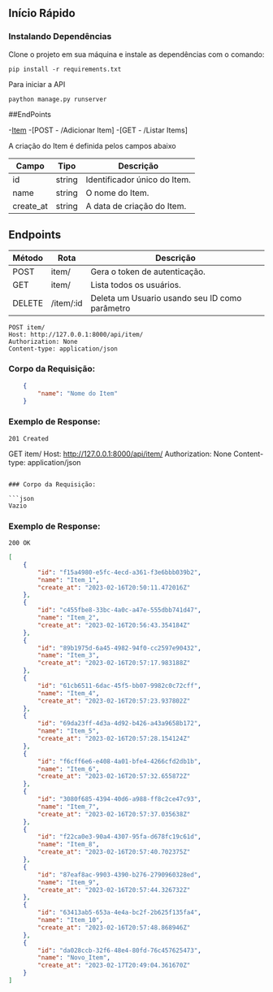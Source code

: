 ##  Início Rápido

###  Instalando Dependências

Clone o projeto em sua máquina e instale as dependências com o comando:

```shell
pip install -r requirements.txt
```

Para iniciar  a API
```shell
paython manage.py runserver
```


##EndPoints

-[Item]()
    -[POST - /Adicionar Item]
    -[GET - /Listar Items]


A criação do Item é definida pelos campos abaixo

| Campo        | Tipo    | Descrição                                        |
| ------------ | ------- | ------------------------------------------------ |
| id           | string  | Identificador único do Item.                     |
| name         | string  | O nome do Item.                                  |
| create_at    | string  | A data de criação do Item.                       |


## Endpoints

| Método | Rota              | Descrição                                                             |
| ------ | ----------------- | --------------------------------------------------------------------- |
| POST   | item/             | Gera o token de autenticação.                                         |
| GET    | item/             | Lista todos os usuários.                                              |
| DELETE | /item/:id         | Deleta um Usuario usando seu ID como parâmetro                        |


```
POST item/
Host: http://127.0.0.1:8000/api/item/
Authorization: None
Content-type: application/json
```

### Corpo da Requisição:

```json
	{
		"name": "Nome do Item"
	}
```

### Exemplo de Response:

```
201 Created
```

GET item/
Host:  http://127.0.0.1:8000/api/item/
Authorization: None
Content-type: application/json
```

### Corpo da Requisição:

```json
Vazio
```

### Exemplo de Response:

```
200 OK
```

```json
[
	{
		"id": "f15a4980-e5fc-4ecd-a361-f3e6bbb039b2",
		"name": "Item_1",
		"create_at": "2023-02-16T20:50:11.472016Z"
	},
	{
		"id": "c455fbe8-33bc-4a0c-a47e-555dbb741d47",
		"name": "Item_2",
		"create_at": "2023-02-16T20:56:43.354184Z"
	},
	{
		"id": "89b1975d-6a45-4982-94f0-cc2597e90432",
		"name": "Item_3",
		"create_at": "2023-02-16T20:57:17.983188Z"
	},
	{
		"id": "61cb6511-6dac-45f5-bb07-9982c0c72cff",
		"name": "Item_4",
		"create_at": "2023-02-16T20:57:23.937802Z"
	},
	{
		"id": "69da23ff-4d3a-4d92-b426-a43a9658b172",
		"name": "Item_5",
		"create_at": "2023-02-16T20:57:28.154124Z"
	},
	{
		"id": "f6cff6e6-e408-4a01-bfe4-4266cfd2db1b",
		"name": "Item_6",
		"create_at": "2023-02-16T20:57:32.655872Z"
	},
	{
		"id": "3080f685-4394-40d6-a988-ff8c2ce47c93",
		"name": "Item_7",
		"create_at": "2023-02-16T20:57:37.035638Z"
	},
	{
		"id": "f22ca0e3-90a4-4307-95fa-d678fc19c61d",
		"name": "Item_8",
		"create_at": "2023-02-16T20:57:40.702375Z"
	},
	{
		"id": "87eaf8ac-9903-4390-b276-2790960328ed",
		"name": "Item_9",
		"create_at": "2023-02-16T20:57:44.326732Z"
	},
	{
		"id": "63413ab5-653a-4e4a-bc2f-2b625f135fa4",
		"name": "Item_10",
		"create_at": "2023-02-16T20:57:48.868946Z"
	},
	{
		"id": "da028ccb-32f6-48e4-80fd-76c457625473",
		"name": "Novo_Item",
		"create_at": "2023-02-17T20:49:04.361670Z"
	}
]